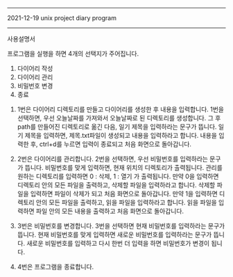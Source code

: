 ***************************************************
2021-12-19
unix project
diary program
****************************************************
사용설명서

프로그램을 실행을 하면 4개의 선택지가 주어집니다.
1. 다이어리 작성
2. 다이어리 관리
3. 비밀번호 변경
4. 종료


1) 1번은 다이어리 디렉토리를 만들고 다이어리를 생성한 후 내용을 입력합니다.
1번을 선택하면, 우선 오늘날짜를 가져와서 오늘날짜로 된 디렉토리를 생성합니다.
그 후 path를 만들어진 디렉토리로 옮긴 다음, 일기 제목을 입력하라는 문구가 뜹니다.
일기 제목을 입력하면, 제목.txt파일이 생성되고 내용을 입력하라고 합니다. 
내용을 입력한 후, ctrl+d를 누르면 입력이 종료되고 처음 화면으로 돌아갑니다.

2) 2번은 다이어리를 관리합니다. 
2번을 선택하면, 우선 비밀번호를 입력하라는 문구가 뜹니다. 비밀번호를 
맞게 입력하면, 현재 위치의 디렉토리가 출력됩니다. 관리를 원하는 디렉토리를
입력하면 0 : 삭제, 1 : 열기 가 출력됩니다. 만약 0을 입력하면 디렉토리
안의 모든 파일을 출력하고, 삭제할 파일을 입력하라고 합니다. 삭제할 파일을 
입력하면 파일이 삭제가 되고 처음 화면으로 돌아갑니다.
만약 1을 입력하면 디렉토리 안의 모든 파일을 출력하고, 읽을 파일을 입력하라고
합니다. 읽을 파일을 입력하면 파일 안의 모든 내용을 출력하고 처음 화면으로 돌아갑니다.

3) 3번은 비밀번호를 변경합니다.
3번을 선택하면 현재 비밀번호를 입력하라는 문구가 뜹니다. 현재 비밀번호를
맞게 입력하면 새로운 비밀번호를 입력하라는 문구가 뜹니다. 새로운
비밀번호를 입력하고 다시 한번 더 입력을 하면 비밀번호가 변경이 됩니다.

4) 4번은 프로그램을 종료합니다.


